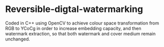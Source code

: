 # Reversible-digtal-watermarking
Coded in C++ using OpenCV to achieve colour space transformation from RGB to YCoCg in order to increase embedding capacity, and then watermark extraction, so that both watermark and cover medium remain unchanged.
